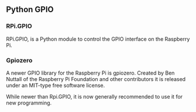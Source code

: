 ## Python GPIO

### RPi.GPIO 
RPi.GPIO, is a Python module to control the GPIO interface on the Raspberry Pi.

### Gpiozero
A newer GPIO library for the Raspberry Pi is gpiozero. Created by Ben Nuttall of the Raspberry Pi Foundation and other contributors it is released under an MIT-type free software license.

While newer than Rpi.GPIO, it is now generally recommended to use it for new programming.